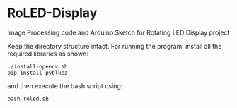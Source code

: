 # RoLED-Display
Image Processing code and Arduino Sketch for Rotating LED Display project

Keep the directory structure intact.
For running the program, install all the required libraries as shown:
```
./install-opencv.sh
pip install pybluez
```
and then execute the bash script using:
```
bash roled.sh
```
